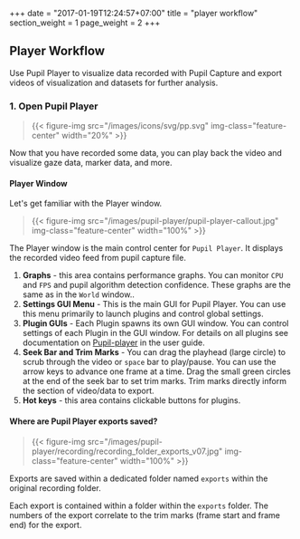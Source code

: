 +++
date = "2017-01-19T12:24:57+07:00"
title = "player workflow"
section_weight = 1
page_weight = 2
+++

## Player Workflow
Use Pupil Player to visualize data recorded with Pupil Capture and export videos of visualization and datasets for further analysis. 

### 1. Open Pupil Player

> {{< figure-img src="/images/icons/svg/pp.svg" img-class="feature-center" width="20%" >}}

Now that you have recorded some data, you can play back the video and visualize gaze data, marker data, and more.

#### Player Window
Let's get familiar with the Player window.

> {{< figure-img src="/images/pupil-player/pupil-player-callout.jpg" img-class="feature-center" width="100%" >}}

The Player window is the main control center for `Pupil Player`. It displays the recorded video feed from pupil capture file.

1. **Graphs** - this area contains performance graphs. You can monitor `CPU` and `FPS` and pupil algorithm detection confidence. These graphs are the same as in the `World` window..
1. **Settings GUI Menu** - This is the main GUI for Pupil Player. You can use this menu primarily to launch plugins and control global settings.  
1. **Plugin GUIs** - Each Plugin spawns its own GUI window. You can control settings of each Plugin in the GUI window. For details on all plugins see documentation on [Pupil-player]() in the user guide.  
1. **Seek Bar and Trim Marks** - You can drag the playhead (large circle) to scrub through the video or `space` bar to play/pause. You can use the arrow keys to advance one frame at a time. Drag the small green circles at the end of the seek bar to set trim marks. Trim marks directly inform the section of video/data to export.
1. **Hot keys** - this area contains clickable buttons for plugins.

#### Where are Pupil Player exports saved?

> {{< figure-img src="/images/pupil-player/recording/recording_folder_exports_v07.jpg" img-class="feature-center" width="100%" >}}

Exports are saved within a dedicated folder named `exports` within the original recording folder.

Each export is contained within a folder within the `exports` folder. The numbers of the export correlate to the trim marks (frame start and frame end) for the export.  

<!-- Below is an example of an export.-->


